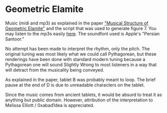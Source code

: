 # Geometric Elamite

Music (midi and mp3) as explained in the paper ["Musical Structure of Geometric Elamite"](https://www.academia.edu/93268214/Musical_Structure_of_Geometric_Elamite) and the script that was used to generate figure 7. You may listen to the mp3s easily [here](https://soundcloud.com/0xabad1dea/sets/geometric-elamite). The soundfont used is Apple's "Persian Santoor."

No attempt has been made to interpret the rhythm, only the pitch. The original tuning was most likely what we could call Pythagorean, but these renderings have been done with standard modern tuning because a Pythagorean one will sound Slightly Wrong to most listeners in a way that will detract from the musicality being conveyed.

As explained in the paper, tablet B was probably meant to loop. The brief pause at the end of D is due to unreadable characters on the tablet.

Since the music comes from ancient tablets, it would be absurd to treat it as anything but public domain. However, attribution of the interpretation to Melissa Elliott / 0xabad1dea is appreciated.
